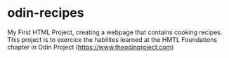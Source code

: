 # odin-recipes
My First HTML Project, creating a webpage that contains cooking recipes. This project is to exercice the habilites learned at the HMTL Foundations chapter in Odin Project (https://www.theodinproject.com)
